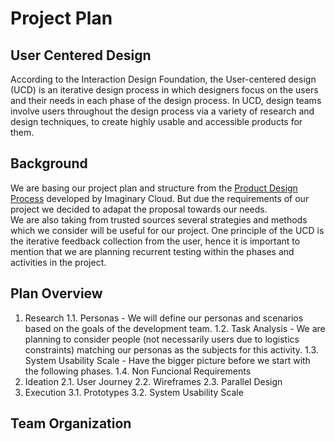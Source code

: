 # Project Plan

## User Centered Design
According to the Interaction Design Foundation, the User-centered design (UCD) is an iterative design process in which designers focus on the users and their needs in each phase of the design process. In UCD, design teams involve users throughout the design process via a variety of research and design techniques, to create highly usable and accessible products for them.

## Background
We are basing our project plan and structure from the [Product Design Process](https://www.imaginarycloud.com/blog/product-design-process/) developed by Imaginary Cloud. But due the requirements of our project we decided to adapat the proposal towards our needs.  
We are also taking from trusted sources several strategies and methods which we consider will be useful for our project.
One principle of the UCD is the iterative feedback collection from the user, hence it is important to mention that we are planning recurrent testing within the phases and activities in the project.

## Plan Overview
1. Research
    1.1. Personas
        - We will define our personas and scenarios based on the goals of the development team.
    1.2. Task Analysis
        - We are planning to consider people (not necessarily users due to logistics constraints) matching our personas as the subjects for this activity.
    1.3. System Usability Scale
        - Have the bigger picture before we start with the following phases.
    1.4. Non Funcional Requirements
2. Ideation
    2.1. User Journey
    2.2. Wireframes
    2.3. Parallel Design
3. Execution
    3.1. Prototypes
    3.2. System Usability Scale

## Team Organization
